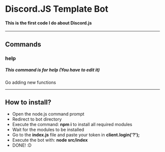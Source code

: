 # Discord.JS Template Bot
#### This is the first code I do about __Discord.js__

------------

## Commands
### help
##### This command is for help (You have to edit it)

Go adding new functions

------------
## How to install?
* Open the node.js command prompt
* Redirect to bot directory
* Execute the command: __npm i__ to install all required modules
* Wait for the modules to be installed
* Go to the __index.js__ file and paste your token in __client.login('?');__
* Execute the bot with: __node src/index__
* DONE! :D
  
